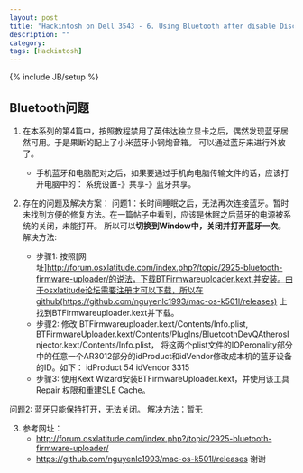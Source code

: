 ```yaml
---
layout: post
title: "Hackintosh on Dell 3543 - 6. Using Bluetooth after disable Discrete GPU"
description: ""
category: 
tags: [Hackintosh]
---
```

{% include JB/setup %}

## Bluetooth问题

1. 在本系列的第4篇中，按照教程禁用了英伟达独立显卡之后，偶然发现蓝牙居然可用。于是果断的配上了小米蓝牙小钢炮音箱。
   可以通过蓝牙来进行外放了。
   - 手机蓝牙和电脑配对之后，如果要通过手机向电脑传输文件的话，应该打开电脑中的： 系统设置-》共享-》蓝牙共享。

2. 存在的问题及解决方案：
问题1：长时间睡眠之后，无法再次连接蓝牙。暂时未找到方便的修复方法。在一篇帖子中看到，应该是休眠之后蓝牙的电源被系统的关闭，未能打开。
        所以可以**切换到Window中，关闭并打开蓝牙一次**。        
解决方法:
    - 步骤1: 按照[网址]http://forum.osxlatitude.com/index.php?/topic/2925-bluetooth-firmware-uploader/的说法，下载BTFirmwareuploader.kext,并安装。由于osxlatitude论坛需要注册才可以下载，所以在github(https://github.com/nguyenlc1993/mac-os-k501l/releases) 上找到BTFirmwareuploader.kext并下载。
    - 步骤2: 修改 BTFirmwareuploader.kext/Contents/Info.plist, BTFirmwareUploader.kext/Contents/PlugIns/BluetoothDevQAtherosInjector.kext/Contents/Info.plist， 将这两个plist文件的IOPeronality部分中的任意一个AR3012部分的idProduct和idVendor修改成本机的蓝牙设备的ID。如下：
        <key>idProduct</key>
		<integer>54</integer>
		<key>idVendor</key>
		<integer>3315</integer>
    - 步骤3: 使用Kext Wizard安装BTFirmwareUploader.kext，并使用该工具Repair 权限和重建SLE Cache。

问题2: 蓝牙只能保持打开，无法关闭。
解决方法：暂无


3. 参考网址：
    - http://forum.osxlatitude.com/index.php?/topic/2925-bluetooth-firmware-uploader/
    - https://github.com/nguyenlc1993/mac-os-k501l/releases
    谢谢

